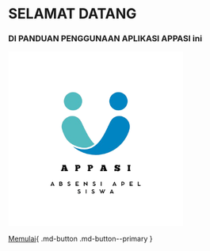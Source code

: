# SELAMAT DATANG

### DI PANDUAN PENGGUNAAN APLIKASI APPASI ini

<img src="Images\LOGO_APPASI.png" width="70%">

[Memulai](Pendahuluan.md){ .md-button .md-button--primary }
